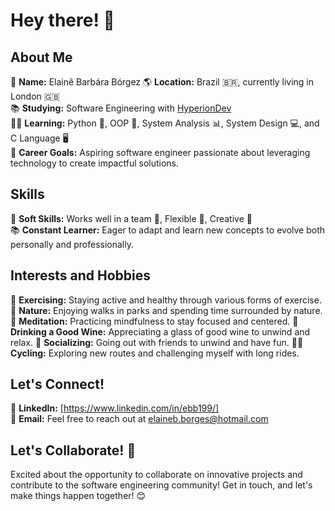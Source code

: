 # Hey there! 👋

## About Me

🌟 **Name:** Elainê Barbára Bórgez
🌎 **Location:** Brazil 🇧🇷, currently living in London 🇬🇧  
📚 **Studying:** Software Engineering with [HyperionDev](https://www.hyperiondev.com/)  
👩‍💻 **Learning:** Python 🐍, OOP 🧠, System Analysis 📊, System Design 💻, and C Language 🖥️  
🚀 **Career Goals:** Aspiring software engineer passionate about leveraging technology to create impactful solutions.

## Skills

💼 **Soft Skills:** Works well in a team 👯, Flexible 🤸, Creative 🎨  
📚 **Constant Learner:** Eager to adapt and learn new concepts to evolve both personally and professionally.

## Interests and Hobbies

💪 **Exercising:** Staying active and healthy through various forms of exercise.
🌳 **Nature:** Enjoying walks in parks and spending time surrounded by nature.
🧘 **Meditation:** Practicing mindfulness to stay focused and centered.
🍷 **Drinking a Good Wine:** Appreciating a glass of good wine to unwind and relax.
👫 **Socializing:** Going out with friends to unwind and have fun.
🚴‍♀️ **Cycling:** Exploring new routes and challenging myself with long rides.

## Let's Connect!

🔗 **LinkedIn:** [https://www.linkedin.com/in/ebb199/]  
📧 **Email:** Feel free to reach out at elaineb.borges@hotmail.com

## Let's Collaborate! 🚀


Excited about the opportunity to collaborate on innovative projects and contribute to the software engineering community! Get in touch, and let's make things happen together! 😊
